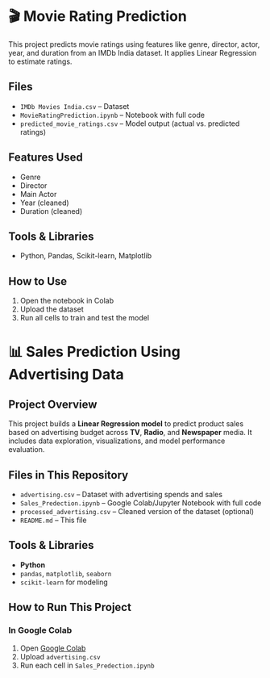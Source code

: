 # 🎬 Movie Rating Prediction

This project predicts movie ratings using features like genre, director, actor, year, and duration from an IMDb India dataset. It applies Linear Regression to estimate ratings.

##  Files
- `IMDb Movies India.csv` – Dataset
- `MovieRatingPrediction.ipynb` – Notebook with full code
- `predicted_movie_ratings.csv` – Model output (actual vs. predicted ratings)

##  Features Used
- Genre
- Director
- Main Actor
- Year (cleaned)
- Duration (cleaned)

##  Tools & Libraries
- Python, Pandas, Scikit-learn, Matplotlib

##  How to Use
1. Open the notebook in Colab
2. Upload the dataset
3. Run all cells to train and test the model
   

# 📊 Sales Prediction Using Advertising Data

## Project Overview
This project builds a **Linear Regression model** to predict product sales based on advertising budget across **TV**, **Radio**, and **Newspaper** media. It includes data exploration, visualizations, and model performance evaluation.

##  Files in This Repository

- `advertising.csv` – Dataset with advertising spends and sales
- `Sales_Predection.ipynb` – Google Colab/Jupyter Notebook with full code
- `processed_advertising.csv` – Cleaned version of the dataset (optional)
- `README.md` – This file

##  Tools & Libraries

- **Python**
- `pandas`, `matplotlib`, `seaborn`
- `scikit-learn` for modeling

##  How to Run This Project

###  In Google Colab
1. Open [Google Colab](https://colab.research.google.com/)
2. Upload `advertising.csv`
3. Run each cell in `Sales_Predection.ipynb`


